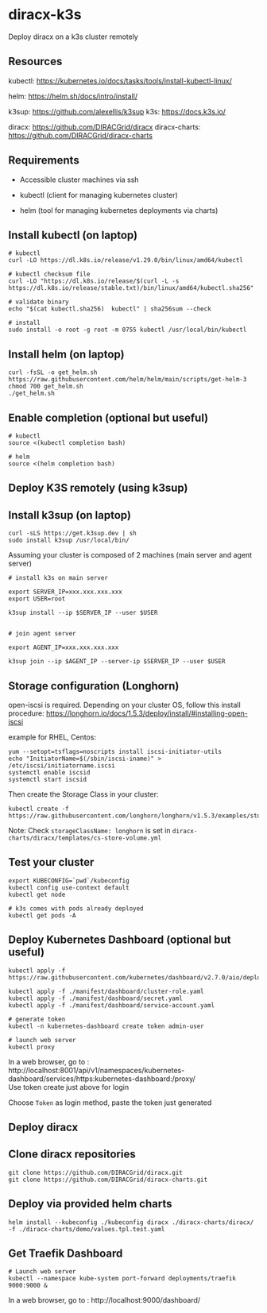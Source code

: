 # diracx-k3s

Deploy diracx on a k3s cluster remotely


## Resources

kubectl: https://kubernetes.io/docs/tasks/tools/install-kubectl-linux/

helm: https://helm.sh/docs/intro/install/

k3sup: https://github.com/alexellis/k3sup
k3s: https://docs.k3s.io/

diracx: https://github.com/DIRACGrid/diracx
diracx-charts: https://github.com/DIRACGrid/diracx-charts


## Requirements

- Accessible cluster machines via ssh

- kubectl (client for managing kubernetes cluster)

- helm (tool for managing kubernetes deployments via charts)

Install kubectl (on laptop)
---------------------------

```
# kubectl
curl -LO https://dl.k8s.io/release/v1.29.0/bin/linux/amd64/kubectl

# kubectl checksum file
curl -LO "https://dl.k8s.io/release/$(curl -L -s https://dl.k8s.io/release/stable.txt)/bin/linux/amd64/kubectl.sha256"

# validate binary
echo "$(cat kubectl.sha256)  kubectl" | sha256sum --check

# install
sudo install -o root -g root -m 0755 kubectl /usr/local/bin/kubectl

```

Install helm (on laptop)
---------------------------

```
curl -fsSL -o get_helm.sh https://raw.githubusercontent.com/helm/helm/main/scripts/get-helm-3
chmod 700 get_helm.sh
./get_helm.sh
```

Enable completion (optional but useful)
---------------------------------------

```
# kubectl
source <(kubectl completion bash)

# helm
source <(helm completion bash)
```


## Deploy K3S remotely (using k3sup)

Install k3sup (on laptop)
-------------------------

```
curl -sLS https://get.k3sup.dev | sh
sudo install k3sup /usr/local/bin/
```

Assuming your cluster is composed of 2 machines (main server and agent server)

```
# install k3s on main server

export SERVER_IP=xxx.xxx.xxx.xxx
export USER=root

k3sup install --ip $SERVER_IP --user $USER


# join agent server

export AGENT_IP=xxx.xxx.xxx.xxx

k3sup join --ip $AGENT_IP --server-ip $SERVER_IP --user $USER
```

Storage configuration (Longhorn)
--------------------------------

open-iscsi is required. Depending on your cluster OS, follow this install procedure:
https://longhorn.io/docs/1.5.3/deploy/install/#installing-open-iscsi  

example for RHEL, Centos:
```
yum --setopt=tsflags=noscripts install iscsi-initiator-utils
echo "InitiatorName=$(/sbin/iscsi-iname)" > /etc/iscsi/initiatorname.iscsi
systemctl enable iscsid
systemctl start iscsid
```

Then create the Storage Class in your cluster:  
```
kubectl create -f https://raw.githubusercontent.com/longhorn/longhorn/v1.5.3/examples/storageclass.yaml
```

Note: Check `storageClassName: longhorn` is set in `diracx-charts/diracx/templates/cs-store-volume.yml`


Test your cluster
-----------------

```
export KUBECONFIG=`pwd`/kubeconfig
kubectl config use-context default
kubectl get node

# k3s comes with pods already deployed 
kubectl get pods -A
```

## Deploy Kubernetes Dashboard (optional but useful)

```
kubectl apply -f https://raw.githubusercontent.com/kubernetes/dashboard/v2.7.0/aio/deploy/recommended.yaml

kubectl apply -f ./manifest/dashboard/cluster-role.yaml
kubectl apply -f ./manifest/dashboard/secret.yaml 
kubectl apply -f ./manifest/dashboard/service-account.yaml
```

```
# generate token
kubectl -n kubernetes-dashboard create token admin-user
```

```
# launch web server
kubectl proxy
```

In a web browser, go to : http://localhost:8001/api/v1/namespaces/kubernetes-dashboard/services/https:kubernetes-dashboard:/proxy/  
Use token create just above for login  
  
Choose `Token` as login method, paste the token just generated  



## Deploy diracx

Clone diracx repositories
-------------------------
```
git clone https://github.com/DIRACGrid/diracx.git
git clone https://github.com/DIRACGrid/diracx-charts.git
```

Deploy via provided helm charts
-------------------------------
```
helm install --kubeconfig ./kubeconfig diracx ./diracx-charts/diracx/ -f ./diracx-charts/demo/values.tpl.test.yaml
```

## Get Traefik Dashboard

```
# Launch web server
kubectl --namespace kube-system port-forward deployments/traefik 9000:9000 &
```

In a web browser, go to : http://localhost:9000/dashboard/  

